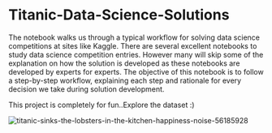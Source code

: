 # Titanic-Data-Science-Solutions
The notebook walks us through a typical workflow for solving data science competitions at sites like Kaggle.  There are several excellent notebooks to study data science competition entries. However many will skip some of the explanation on how the solution is developed as these notebooks are developed by experts for experts. The objective of this notebook is to follow a step-by-step workflow, explaining each step and rationale for every decision we take during solution development.

This project is completely for fun..Explore the dataset :)

![titanic-sinks-the-lobsters-in-the-kitchen-happiness-noise-56185928](https://user-images.githubusercontent.com/68724228/88470033-43fae380-cf15-11ea-8e2e-f8c1ebdb7b55.png)


